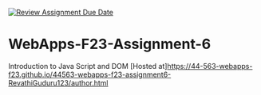 [![Review Assignment Due Date](https://classroom.github.com/assets/deadline-readme-button-24ddc0f5d75046c5622901739e7c5dd533143b0c8e959d652212380cedb1ea36.svg)](https://classroom.github.com/a/b9NC0g7h)
# WebApps-F23-Assignment-6
Introduction to Java Script and DOM
[Hosted at]https://44-563-webapps-f23.github.io/44563-webapps-f23-assignment6-RevathiGuduru123/author.html


